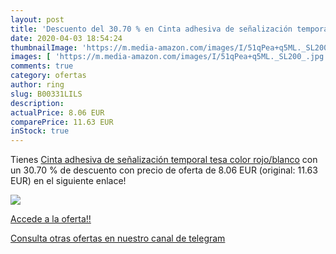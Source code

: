 ```yaml
---
layout: post
title: 'Descuento del 30.70 % en Cinta adhesiva de señalización temporal '
date: 2020-04-03 18:54:24
thumbnailImage: 'https://m.media-amazon.com/images/I/51qPea+q5ML._SL200_.jpg'
images: [ 'https://m.media-amazon.com/images/I/51qPea+q5ML._SL200_.jpg' ]
comments: true
category: ofertas
author: ring
slug: B00331LILS
description:
actualPrice: 8.06 EUR
comparePrice: 11.63 EUR
inStock: true
---
```


Tienes [Cinta adhesiva de señalización temporal tesa  color rojo/blanco](https://www.amazon.com/dp/B00331LILS/?tag=redken08-20) con un 30.70 % de descuento con precio de oferta de 8.06 EUR (original: 11.63 EUR) en el siguiente enlace!

[![](https://m.media-amazon.com/images/I/51qPea+q5ML._SL200_.jpg)](https://www.amazon.com/dp/B00331LILS/?tag=redken08-20)

[Accede a la oferta!!](https://www.amazon.com/dp/B00331LILS/?tag=redken08-20)

[Consulta otras ofertas en nuestro canal de telegram](https://t.me/s/ofertas25)
